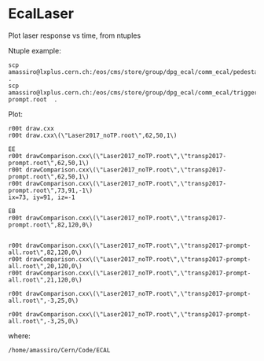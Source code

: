 # EcalLaser

Plot laser response vs time, from ntuples

Ntuple example:

    scp amassiro@lxplus.cern.ch:/eos/cms/store/group/dpg_ecal/comm_ecal/pedestals_gainratio/Laser2017_noTP.root .
    scp amassiro@lxplus.cern.ch:/eos/cms/store/group/dpg_ecal/comm_ecal/trigger/lkardapo/tuples/transp2017-prompt.root  .

Plot:

    r00t draw.cxx
    r00t draw.cxx\(\"Laser2017_noTP.root\",62,50,1\)
    
    EE
    r00t drawComparison.cxx\(\"Laser2017_noTP.root\",\"transp2017-prompt.root\",62,50,1\)
    r00t drawComparison.cxx\(\"Laser2017_noTP.root\",\"transp2017-prompt.root\",62,50,1\)
    r00t drawComparison.cxx\(\"Laser2017_noTP.root\",\"transp2017-prompt.root\",73,91,-1\)
    ix=73, iy=91, iz=-1
    
    EB
    r00t drawComparison.cxx\(\"Laser2017_noTP.root\",\"transp2017-prompt.root\",82,120,0\)
    
    
    r00t drawComparison.cxx\(\"Laser2017_noTP.root\",\"transp2017-prompt-all.root\",82,120,0\)
    r00t drawComparison.cxx\(\"Laser2017_noTP.root\",\"transp2017-prompt-all.root\",20,120,0\)
    r00t drawComparison.cxx\(\"Laser2017_noTP.root\",\"transp2017-prompt-all.root\",21,120,0\)
    
    r00t drawComparison.cxx\(\"Laser2017_noTP.root\",\"transp2017-prompt-all.root\",-3,25,0\)
    
    r00t drawComparison.cxx\(\"Laser2017_noTP.root\",\"transp2017-prompt-all.root\",-3,25,0\)
    
    
    
    
    
where:

    /home/amassiro/Cern/Code/ECAL